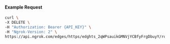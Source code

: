 <!-- Code generated for API Clients. DO NOT EDIT. -->

#### Example Request

```bash
curl \
-X DELETE \
-H "Authorization: Bearer {API_KEY}" \
-H "Ngrok-Version: 2" \
https://api.ngrok.com/edges/https/edghts_2qWPsauikGMNVjYCBfyFrgDbuyY/routes/edghtsrt_2qWPsa4a9hSUqEaHH58Fp5DjTCv/request_headers
```
